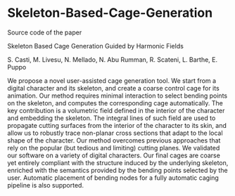 # Skeleton-Based-Cage-Generation
Source code of the paper

Skeleton Based Cage Generation Guided by Harmonic Fields

S. Casti, M. Livesu, N. Mellado, N. Abu Rumman, R. Scateni, L. Barthe, E. Puppo

We propose a novel user-assisted cage generation tool. We start from a digital character and its skeleton, and create a coarse control cage for its animation. Our method requires minimal interaction to select bending points on the skeleton, and computes the corresponding cage automatically. The key contribution is a volumetric field defined in the interior of the character and embedding the skeleton. The integral lines of such field are used to propagate cutting surfaces from the interior of the character to its skin, and allow us to robustly trace non-planar cross sections that adapt to the local shape of the character.
Our method overcomes previous approaches that rely on the popular (but tedious and limiting) cutting planes. 
We validated our software on a variety of digital characters. Our final cages are coarse yet entirely compliant with the structure induced by the underlying skeleton, enriched with the semantics provided by the bending points selected by the user. Automatic placement of bending nodes for a fully automatic caging pipeline is also supported.
